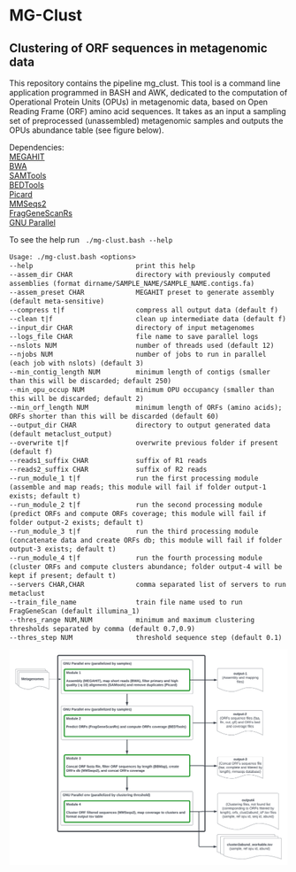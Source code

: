 # MG-Clust
## Clustering of ORF sequences in metagenomic data
This repository contains the pipeline mg_clust. This tool is a command line application programmed in BASH and AWK, dedicated to the computation of Operational Protein Units (OPUs) in metagenomic data, based on Open Reading Frame (ORF) amino acid sequences. It takes as an input a sampling set of preprocessed (unassembled) metagenomic samples and outputs the OPUs abundance table
(see figure below).

Dependencies:  
[MEGAHIT](https://github.com/voutcn/megahit)  
[BWA](http://bio-bwa.sourceforge.net)  
[SAMTools](https://github.com/samtools/)  
[BEDTools](https://bedtools.readthedocs.io/en/latest/)  
[Picard](https://broadinstitute.github.io/picard/)  
[MMSeqs2](https://github.com/soedinglab/MMseqs2)  
[FragGeneScanRs](https://github.com/unipept/FragGeneScanRs)  
[GNU Parallel](https://www.gnu.org/software/parallel/)  

To see the help run ` ./mg-clust.bash --help`

```
Usage: ./mg-clust.bash <options>
--help                          print this help
--assem_dir CHAR                directory with previously computed assemblies (format dirname/SAMPLE_NAME/SAMPLE_NAME.contigs.fa)
--assem_preset CHAR             MEGAHIT preset to generate assembly (default meta-sensitive)
--compress t|f                  compress all output data (default f)
--clean t|f                     clean up intermediate data (default f)
--input_dir CHAR                directory of input metagenomes
--logs_file CHAR                file name to save parallel logs
--nslots NUM                    number of threads used (default 12)
--njobs NUM                     number of jobs to run in parallel (each job with nslots) (default 3)
--min_contig_length NUM         minimum length of contigs (smaller than this will be discarded; default 250) 
--min_opu_occup NUM             minimum OPU occupancy (smaller than this will be discarded; default 2)
--min_orf_length NUM            minimum length of ORFs (amino acids); ORFs shorter than this will be discarded (default 60)
--output_dir CHAR               directory to output generated data (default metaclust_output)
--overwrite t|f                 overwrite previous folder if present (default f)
--reads1_suffix CHAR            suffix of R1 reads
--reads2_suffix CHAR            suffix of R2 reads
--run_module_1 t|f              run the first processing module (assemble and map reads; this module will fail if folder output-1 exists; default t)
--run_module_2 t|f              run the second processing module (predict ORFs and compute ORFs coverage; this module will fail if folder output-2 exists; default t)
--run_module_3 t|f              run the third processing module (concatenate data and create ORFs db; this module will fail if folder output-3 exists; default t)
--run_module_4 t|f              run the fourth processing module (cluster ORFs and compute clusters abundance; folder output-4 will be kept if present; default t)
--servers CHAR,CHAR             comma separated list of servers to run metaclust
--train_file_name               train file name used to run FragGeneScan (default illumina_1)
--thres_range NUM,NUM           minimum and maximum clustering thresholds separated by comma (default 0.7,0.9)
--thres_step NUM                threshold sequence step (default 0.1)
```

![MG-Clust workflow](./figures/MG-Clust.png)


